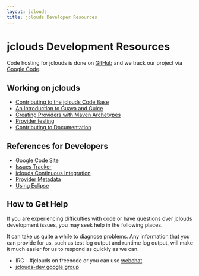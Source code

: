 ```yaml
---
layout: jclouds
title: jclouds Developer Resources
---
```


# jclouds Development Resources

Code hosting for jclouds is done on [GitHub](https://github.com/jclouds/jclouds) and we track our project via [Google Code](http://code.google.com/p/jclouds/).

## Working on jclouds
	
   *  [Contributing to the jclouds Code Base](/documentation/devguides/contributing-to-jclouds)
   *  [An Introduction to Guava and Guice](/documentation/devguides/guice-guava-primer)
   *  [Creating Providers with Maven Archetypes](/documentation/devguides/creating-providers-with-maven)
   *  [Provider testing](/documentation/devguides/provider-testing)
   *  [Contributing to Documentation](/documentation/devguides/contributing-to-documentation)

## References for Developers

   *  [Google Code Site](http://code.google.com/p/jclouds/)
   *  [Issues Tracker](http://code.google.com/p/jclouds/issues/)
   *  [jclouds Continuous Integration](/documentation/devguides/continuous-integration)
   *  [Provider Metadata](/documentation/devguides/provider-metadata)
   *  [Using Eclipse](/documentation/devguides/using-eclipse)

## How to Get Help

If you are experiencing difficulties with code or have questions over jclouds development issues, you may seek help in the following places.

It can take us quite a while to diagnose problems.  Any information that you can provide for us, such as test log output and runtime log output, will make it 
much easier for us to respond as quickly as we can.

   *  IRC - #jclouds on freenode or you can use [webchat](http://webchat.freenode.net/?channels=#jclouds)
   *  [jclouds-dev google group](http://groups.google.com/group/jclouds-dev)
